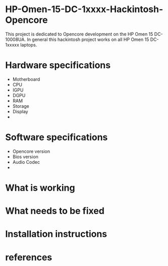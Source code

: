 # HP-Omen-15-DC-1xxxx-Hackintosh-Opencore

This project is dedicated to Opencore development on the HP Omen 15 DC-10008UA. In general this hackintosh project works on all HP Omen 15 DC-1xxxxx laptops.
# Hardware specifications
- Motherboard
- CPU 
- IGPU
- DGPU
- RAM
- Storage
- Display
- 
# Software specifications
- Opencore version
- Bios version
- Audio Codec
- 
# What is working
# What needs to be fixed
# Installation instructions
# references
